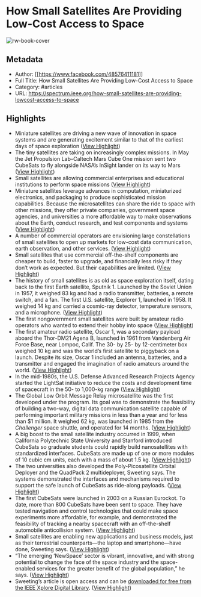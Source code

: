 # How Small Satellites Are Providing Low-Cost Access to Space

![rw-book-cover](https://spectrum.ieee.org/media-library/an-engineer-at-the-jet-propolsion-lab-uses-sunlight-to-test-the-solar-arrays-on-one-of-the-mars-cube-one-spacecraft.jpg?id=25591083&width=1200&height=600&coordinates=0%2C155%2C0%2C155)

## Metadata
- Author: [[https://www.facebook.com/48576411181]]
- Full Title: How Small Satellites Are Providing Low-Cost Access to Space
- Category: #articles
- URL: https://spectrum.ieee.org/how-small-satellites-are-providing-lowcost-access-to-space

## Highlights
- Miniature satellites are driving a new wave of innovation in space systems and are generating excitement similar to that of the earliest days of space exploration ([View Highlight](https://read.readwise.io/read/01hn0mxt487eptagrpp8gn6q1t))
- The tiny satellites are taking on increasingly complex missions. In May the Jet Propulsion Lab–Caltech Mars Cube One mission sent two CubeSats to fly alongside NASA’s InSight lander on its way to Mars ([View Highlight](https://read.readwise.io/read/01hn0myk9w3t0t0sezmafs6fwk))
- Small satellites are allowing commercial enterprises and educational institutions to perform space missions ([View Highlight](https://read.readwise.io/read/01hn0myvmzfheefqxp3a9yjcvr))
- Miniature satellites leverage advances in computation, miniaturized electronics, and packaging to produce sophisticated mission capabilities. Because the microsatellites can share the ride to space with other missions, they offer private companies, government space agencies, and universities a more affordable way to make observations about the Earth, conduct research, and test components and systems ([View Highlight](https://read.readwise.io/read/01hn0mzjz1nx3xetcfkf87zx8a))
- A number of commercial operators are envisioning large constellations of small satellites to open up markets for low-cost data communication, earth observation, and other services. ([View Highlight](https://read.readwise.io/read/01hn0n031cr98hj7p1gpsfpt6e))
- Small satellites that use commercial off-the-shelf components are cheaper to build, faster to upgrade, and financially less risky if they don’t work as expected. But their capabilities are limited. ([View Highlight](https://read.readwise.io/read/01hn0n1wd86c3zxdq7ntv0kd8q))
- The history of small satellites is as old as space exploration itself, dating back to the first Earth satellite, Sputnik 1. Launched by the Soviet Union in 1957, it weighed 83 kg and had a radio transmitter, batteries, a remote switch, and a fan. The first U.S. satellite, Explorer 1, launched in 1958. It weighed 14 kg and carried a cosmic-ray detector, temperature sensors, and a microphone. ([View Highlight](https://read.readwise.io/read/01hn0n4054wcfqnxx9dm2cx4wf))
- The first nongovernment small satellites were built by amateur radio operators who wanted to extend their hobby into space ([View Highlight](https://read.readwise.io/read/01hn0n45znc76vrzkvqrf6wpt5))
- The first amateur radio satellite, Oscar 1, was a secondary payload aboard the Thor-DM21 Agena B, launched in 1961 from Vandenberg Air Force Base, near Lompoc, Calif. The 30- by 25- by 12-centimeter box weighed 10 kg and was the world’s first satellite to piggyback on a launch. Despite its size, Oscar 1 included an antenna, batteries, and a transmitter and engaged the imagination of radio amateurs around the world. ([View Highlight](https://read.readwise.io/read/01hn0n4gp2ad9v2a807xm854zc))
- In the mid-1980s, the U.S. Defense Advanced Research Projects Agency started the LightSat initiative to reduce the costs and development time of spacecraft in the 50- to 1,000-kg range ([View Highlight](https://read.readwise.io/read/01hn0n5mxgwcess1syzkzzmjhw))
- The Global Low Orbit Message Relay microsatellite was the first developed under the program. Its goal was to demonstrate the feasibility of building a two-way, digital data communication satellite capable of performing important military missions in less than a year and for less than $1 million. It weighed 62 kg, was launched in 1985 from the *Challenger* space shuttle, and operated for 14 months. ([View Highlight](https://read.readwise.io/read/01hn0n65rwrzdyebn9arem9ccf))
- A big boost to the small satellite industry occurred in 1999, when California Polytechnic State University and Stanford introduced CubeSats so graduate students could rapidly build nanosatellites with standardized interfaces. CubeSats are made up of one or more modules of 10 cubic cm units, each with a mass of about 1.5 kg. ([View Highlight](https://read.readwise.io/read/01hn0n6wrwjswebeannxphvkw6))
- The two universities also developed the Poly-Picosatellite Orbital Deployer and the QuadPack 2 multideployer, Sweeting says. The systems demonstrated the interfaces and mechanisms required to support the safe launch of CubeSats as ride-along payloads. ([View Highlight](https://read.readwise.io/read/01hn0n7d8d21n0d6b7j2nqnrtb))
- The first CubeSats were launched in 2003 on a Russian Eurockot. To date, more than 800 CubeSats have been sent to space. They have tested navigation and control technologies that could make space experiments more affordable, for example, and demonstrated the feasibility of tracking a nearby spacecraft with an off-the-shelf automobile anticollision system. ([View Highlight](https://read.readwise.io/read/01hn0n8qg8rqe8ez52zrwn6252))
- Small satellites are enabling new applications and business models, just as their terrestrial counterparts—the laptop and smartphone—have done, Sweeting says. ([View Highlight](https://read.readwise.io/read/01hn0n8va0zhgaz6b7s91hqzf3))
- “The emerging ‘NewSpace’ sector is vibrant, innovative, and with strong potential to change the face of the space industry and the space-enabled services for the greater benefit of the global population,” he says. ([View Highlight](https://read.readwise.io/read/01hn0n91e177j3a318qf05kztz))
- Sweeting’s article is open access and can be [downloaded for free from the IEEE Xplore Digital Library](https://ieeexplore.ieee.org/document/8303876). ([View Highlight](https://read.readwise.io/read/01hn0n9r488cmj4whsaa86p99r))
